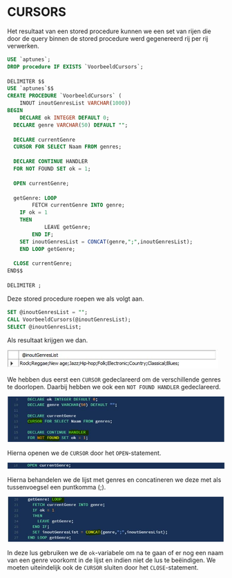 # CURSORS

Het resultaat van een stored procedure kunnen we een set van rijen die door de query binnen de stored procedure werd gegenereerd rij per rij verwerken.

```sql
USE `aptunes`;
DROP procedure IF EXISTS `VoorbeeldCursors`;

DELIMITER $$
USE `aptunes`$$
CREATE PROCEDURE `VoorbeeldCursors` (
	INOUT inoutGenresList VARCHAR(1000))
BEGIN
	DECLARE ok INTEGER DEFAULT 0;
  DECLARE genre VARCHAR(50) DEFAULT "";
    
  DECLARE currentGenre
  CURSOR FOR SELECT Naam FROM genres;
    
  DECLARE CONTINUE HANDLER
  FOR NOT FOUND SET ok = 1;
    
  OPEN currentGenre;
    
  getGenre: LOOP
		FETCH currentGenre INTO genre;
    IF ok = 1
    THEN
			LEAVE getGenre;
		END IF;
    SET inoutGenresList = CONCAT(genre,";",inoutGenresList);
	END LOOP getGenre;
    
  CLOSE currentGenre;
END$$

DELIMITER ;
```

Deze stored procedure roepen we als volgt aan.

```sql
SET @inoutGenresList = "";
CALL VoorbeeldCursors(@inoutGenresList);
SELECT @inoutGenresList;
```

Als resultaat krijgen we dan.

![](../../.gitbook/assets/sp_cursors1.JPG)

We hebben dus eerst een `CURSOR` gedeclareerd om de verschillende genres te doorlopen. Daarbij hebben we ook een `NOT FOUND HANDLER` gedeclareerd. 

![](../../.gitbook/assets/sp_cursors2.JPG)

Hierna openen we de `CURSOR` door het `OPEN`-statement.

![](../../.gitbook/assets/sp_cursors3.JPG)

Hierna behandelen we de lijst met genres en concatineren we deze met als tussenvoegsel een puntkomma \(;\).

![](../../.gitbook/assets/sp_cursors4.JPG)

In deze lus gebruiken we de `ok`-variabele om na te gaan of er nog een naam van een genre voorkomt in de lijst en indien niet de lus te beëindigen. We moeten uiteindelijk ook de `CURSOR` sluiten door het `CLOSE`-statement. 

